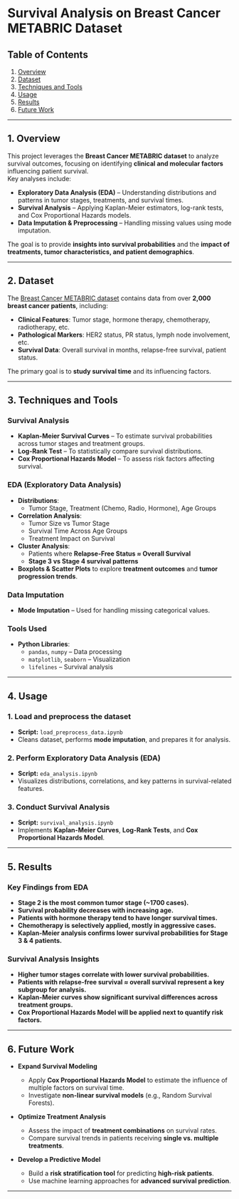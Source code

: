 # Survival Analysis on Breast Cancer METABRIC Dataset


## Table of Contents
1. [Overview](#overview)
2. [Dataset](#dataset)
3. [Techniques and Tools](#techniques-and-tools)
4. [Usage](#usage)
5. [Results](#results)
6. [Future Work](#future-work)

---

## **1. Overview**
This project leverages the **Breast Cancer METABRIC dataset** to analyze survival outcomes, focusing on identifying **clinical and molecular factors** influencing patient survival.  
Key analyses include:
- **Exploratory Data Analysis (EDA)** – Understanding distributions and patterns in tumor stages, treatments, and survival times.  
- **Survival Analysis** – Applying Kaplan-Meier estimators, log-rank tests, and Cox Proportional Hazards models.  
- **Data Imputation & Preprocessing** – Handling missing values using mode imputation.  

The goal is to provide **insights into survival probabilities** and the **impact of treatments, tumor characteristics, and patient demographics**.

---

## **2. Dataset**
The [Breast Cancer METABRIC dataset](https://www.kaggle.com/datasets/gunesevitan/breast-cancer-metabric) contains data from over **2,000 breast cancer patients**, including:
- **Clinical Features**: Tumor stage, hormone therapy, chemotherapy, radiotherapy, etc.
- **Pathological Markers**: HER2 status, PR status, lymph node involvement, etc.
- **Survival Data**: Overall survival in months, relapse-free survival, patient status.

The primary goal is to **study survival time** and its influencing factors.

---

## **3. Techniques and Tools**
### **Survival Analysis**
- **Kaplan-Meier Survival Curves** – To estimate survival probabilities across tumor stages and treatment groups.
- **Log-Rank Test** – To statistically compare survival distributions.
- **Cox Proportional Hazards Model** – To assess risk factors affecting survival.

### **EDA (Exploratory Data Analysis)**
- **Distributions**:
  - Tumor Stage, Treatment (Chemo, Radio, Hormone), Age Groups
- **Correlation Analysis**:
  - Tumor Size vs Tumor Stage
  - Survival Time Across Age Groups
  - Treatment Impact on Survival
- **Cluster Analysis**:
  - Patients where **Relapse-Free Status ≈ Overall Survival**
  - **Stage 3 vs Stage 4 survival patterns**
- **Boxplots & Scatter Plots** to explore **treatment outcomes** and **tumor progression trends**.

### **Data Imputation**
- **Mode Imputation** – Used for handling missing categorical values.

### **Tools Used**
- **Python Libraries**:  
  - `pandas`, `numpy` – Data processing  
  - `matplotlib`, `seaborn` – Visualization  
  - `lifelines` – Survival analysis  

---

## **4. Usage**
### **1. Load and preprocess the dataset**
   - **Script:** `load_preprocess_data.ipynb`
   - Cleans dataset, performs **mode imputation**, and prepares it for analysis.

### **2. Perform Exploratory Data Analysis (EDA)**
   - **Script:** `eda_analysis.ipynb`
   - Visualizes distributions, correlations, and key patterns in survival-related features.

### **3. Conduct Survival Analysis**
   - **Script:** `survival_analysis.ipynb`
   - Implements **Kaplan-Meier Curves**, **Log-Rank Tests**, and **Cox Proportional Hazards Model**.

---

## **5. Results**
### **Key Findings from EDA**
- **Stage 2 is the most common tumor stage (~1700 cases).**  
- **Survival probability decreases with increasing age.**  
- **Patients with hormone therapy tend to have longer survival times.**  
- **Chemotherapy is selectively applied, mostly in aggressive cases.**  
- **Kaplan-Meier analysis confirms lower survival probabilities for Stage 3 & 4 patients.**  

### **Survival Analysis Insights**
- **Higher tumor stages correlate with lower survival probabilities.**  
- **Patients with relapse-free survival ≈ overall survival represent a key subgroup for analysis.**  
- **Kaplan-Meier curves show significant survival differences across treatment groups.**  
- **Cox Proportional Hazards Model will be applied next to quantify risk factors.**  

---

## **6. Future Work**
- **Expand Survival Modeling**
  - Apply **Cox Proportional Hazards Model** to estimate the influence of multiple factors on survival time.
  - Investigate **non-linear survival models** (e.g., Random Survival Forests).
  
- **Optimize Treatment Analysis**
  - Assess the impact of **treatment combinations** on survival rates.
  - Compare survival trends in patients receiving **single vs. multiple treatments**.

- **Develop a Predictive Model**
  - Build a **risk stratification tool** for predicting **high-risk patients**.
  - Use machine learning approaches for **advanced survival prediction**.

---

